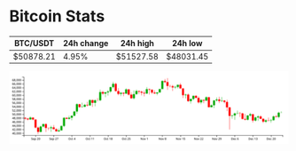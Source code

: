 # Bitcoin Stats

BTC/USDT|24h change|24h high|24h low|
|---|---|---|---|
|$50878.21|4.95%|$51527.58|$48031.45|

<img src="./chart.svg">
